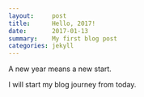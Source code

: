 ```yaml
---
layout:     post
title:      Hello, 2017!
date:       2017-01-13
summary:    My first blog post
categories: jekyll
---
```


A new year means a new start.

I will start my blog journey from today.
